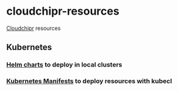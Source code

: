 # cloudchipr-resources

[Cloudchipr](https://cloudchipr.com) resources

## Kubernetes

### [Helm charts](./kubernetes/helm/) to deploy in local clusters

### [Kubernetes Manifests](./kubernetes/manifests/) to deploy resources with kubecl
